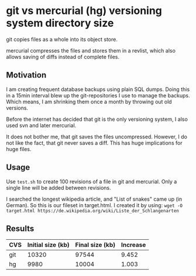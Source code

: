 # git vs mercurial (hg) versioning system directory size

git copies files as a whole into its object store.

mercurial compresses the files and stores them in a revlist, which also allows saving of diffs instead of complete files.

## Motivation
I am creating frequent database backups using plain SQL dumps.
Doing this in a 15min interval blew up the git-repositories I use to manage the backups.
Which means, I am shrinking them once a month by throwing out old versions.

Before the internet has decided that git is the only versioning system, I also used svn and later mercurial.

It does not bother me, that git saves the files uncompressed. However, I do not like the fact, that git never saves a diff. This has huge implications for huge files.

## Usage
Use `test.sh` to create 100 revisions of a file in git and mercurial. Only a single line will be added between revisions.

I searched the longest wikipedia article, and "List of snakes" came up (in German). So this is our fileset in target.html. I created it by using: `wget -O target.html https://de.wikipedia.org/wiki/Liste_der_Schlangenarten`

## Results
| CVS | Initial size (kb) | Final size (kb) | Increase |
|-----|-------------------|-----------------|----------|
| git |             10320 |           97544 |    9.452 |
| hg  |              9980 |           10004 |    1.003 |
